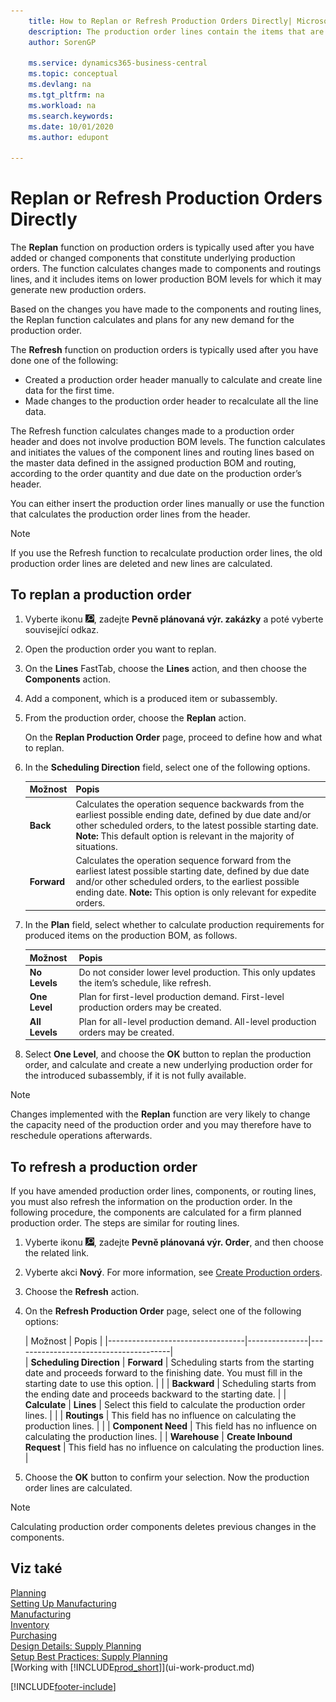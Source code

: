```yaml
---
    title: How to Replan or Refresh Production Orders Directly| Microsoft Docs
    description: The production order lines contain the items that are to be produced in the production order.
    author: SorenGP

    ms.service: dynamics365-business-central
    ms.topic: conceptual
    ms.devlang: na
    ms.tgt_pltfrm: na
    ms.workload: na
    ms.search.keywords:
    ms.date: 10/01/2020
    ms.author: edupont

---
```

# Replan or Refresh Production Orders Directly
The **Replan** function on production orders is typically used after you have added or changed components that constitute underlying production orders. The function calculates changes made to components and routings lines, and it includes items on lower production BOM levels for which it may generate new production orders.

Based on the changes you have made to the components and routing lines, the Replan function calculates and plans for any new demand for the production order.

The **Refresh** function on production orders is typically used after you have done one of the following:

- Created a production order header manually to calculate and create line data for the first time.
- Made changes to the production order header to recalculate all the line data.

The Refresh function calculates changes made to a production order header and does not involve production BOM levels. The function calculates and initiates the values of the component lines and routing lines based on the master data defined in the assigned production BOM and routing, according to the order quantity and due date on the production order’s header.

You can either insert the production order lines manually or use the function that calculates the production order lines from the header.

> [!NOTE]
> If you use the Refresh function to recalculate production order lines, the old production order lines are deleted and new lines are calculated.

## To replan a production order
1. Vyberte ikonu ![Žárovky, která otevře funkci Řekněte mi](media/ui-search/search_small.png "Řekněte mi, co chcete dělat"), zadejte **Pevně plánovaná výr. zakázky** a poté vyberte související odkaz.
2. Open the production order you want to replan.
3. On the **Lines** FastTab, choose the **Lines** action, and then choose the **Components** action.
4. Add a component, which is a produced item or subassembly.
5. From the production order, choose the **Replan** action.

   On the **Replan Production Order** page, proceed to define how and what to replan.
6. In the **Scheduling Direction** field, select one of the following options.

   | Možnost | Popis |
   |----------------------------------|---------------------------------------|  
   | **Back** | Calculates the operation sequence backwards from the earliest possible ending date, defined by due date and/or other scheduled orders, to the latest possible starting date. **Note:**  This default option is relevant in the majority of situations. |
   | **Forward** | Calculates the operation sequence forward from the earliest latest possible starting date, defined by due date and/or other scheduled orders, to the earliest possible ending date. **Note:**  This option is only relevant for expedite orders. |

7. In the **Plan** field, select whether to calculate production requirements for produced items on the production BOM, as follows.

   | Možnost | Popis |
   |----------------------------------|---------------------------------------|  
   | **No Levels** | Do not consider lower level production. This only updates the item’s schedule, like refresh. |
   | **One Level** | Plan for first-level production demand. First-level production orders may be created. |
   | **All Levels** | Plan for all-level production demand. All-level production orders may be created. |

8. Select **One Level**, and choose the **OK** button to replan the production order, and calculate and create a new underlying production order for the introduced subassembly, if it is not fully available.

> [!NOTE]  
> Changes implemented with the **Replan** function are very likely to change the capacity need of the production order and you may therefore have to reschedule operations afterwards.

## To refresh a production order
If you have amended production order lines, components, or routing lines, you must also refresh the information on the production order. In the following procedure, the components are calculated for a firm planned production order. The steps are similar for routing lines.

1. Vyberte ikonu ![Žárovky, která otevře funkci Řekněte mi](media/ui-search/search_small.png "Řekněte mi, co chcete dělat"), zadejte **Pevně plánovaná výr. Order**, and then choose the related link.
2. Vyberte akci **Nový**. For more information, see [Create Production orders](production-how-to-create-production-orders.md).
3. Choose the **Refresh** action.
4. On the **Refresh Production Order** page, select one of the following options:

   | Možnost | Popis |
   |----------------------------------|---------------|---------------------------------------|  
   | **Scheduling Direction** | **Forward** | Scheduling starts from the starting date and proceeds forward to the finishing date. You must fill in the starting date to use this option. |
   |  | **Backward** | Scheduling starts from the ending date and proceeds backward to the starting date. |
   | **Calculate** | **Lines** | Select this field to calculate the production order lines. |
   |  | **Routings** | This field has no influence on calculating the production lines. |
   |  | **Component Need** | This field has no influence on calculating the production lines. |
   | **Warehouse** | **Create Inbound Request** | This field has no influence on calculating the production lines. |

5. Choose the **OK** button to confirm your selection. Now the production order lines are calculated.

> [!NOTE]  
> Calculating production order components deletes previous changes in the components.

## Viz také
[Planning](production-planning.md)  
[Setting Up Manufacturing](production-configure-production-processes.md)  
[Manufacturing](production-manage-manufacturing.md)    
[Inventory](inventory-manage-inventory.md)  
[Purchasing](purchasing-manage-purchasing.md)  
[Design Details: Supply Planning](design-details-supply-planning.md)   
[Setup Best Practices: Supply Planning](setup-best-practices-supply-planning.md)  
[Working with [!INCLUDE[prod_short](includes/prod_short.md)]](ui-work-product.md)


[!INCLUDE[footer-include](includes/footer-banner.md)]